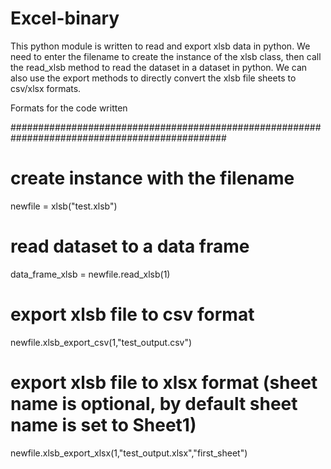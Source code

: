 # Excel-binary
This python module is written to read and export xlsb data in python. 
We need to enter the filename to create the instance of the xlsb class, then call the read_xlsb method to read the dataset in a dataset in python. We can also use the export methods to directly convert the xlsb file sheets to csv/xlsx formats.



Formats for the code written 

###############################################################################################
# create instance with the filename 
newfile = xlsb("test.xlsb")
# read dataset to a data frame 
data_frame_xlsb = newfile.read_xlsb(1)
# export xlsb file to csv format
newfile.xlsb_export_csv(1,"test_output.csv")
# export xlsb file to xlsx format (sheet name is optional, by default sheet name is set to Sheet1)
newfile.xlsb_export_xlsx(1,"test_output.xlsx","first_sheet")




